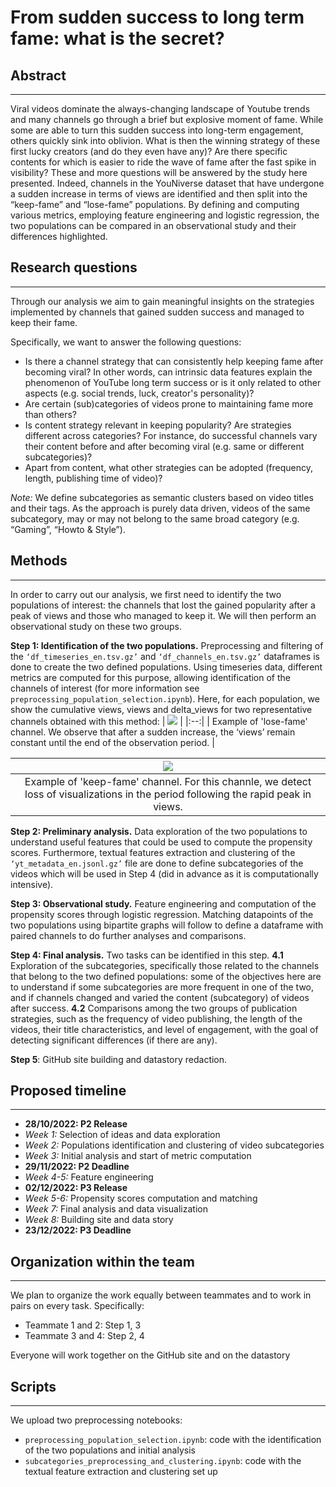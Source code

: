 # From sudden success to long term fame: what is the secret?

## Abstract 

---

Viral videos dominate the always-changing landscape of Youtube trends and many channels go through a brief but explosive moment of fame. While some are able to turn this sudden success into long-term engagement, others quickly sink into oblivion. What is then the winning strategy of these first lucky creators (and do they even have any)? Are there specific contents for which is easier to ride the wave of fame after the fast spike in visibility? 
These and more questions will be answered by the study here presented. Indeed, channels in the YouNiverse dataset that have undergone a sudden increase in terms of views are identified and then split into the “keep-fame” and “lose-fame” populations. By defining and computing various metrics, employing feature engineering and logistic regression, the two populations can be compared in an observational study and their differences highlighted. 

## Research questions

---

Through our analysis we aim to gain meaningful insights on the strategies implemented by channels that gained sudden success and managed to keep their fame. 

Specifically, we want to answer the following questions:

* Is there a channel strategy that can consistently help keeping fame after becoming viral? In other words, can intrinsic data features explain the phenomenon of YouTube long term success or is it only related to other aspects (e.g. social trends, luck, creator's personality)?
* Are certain (sub)categories of videos prone to maintaining fame more than others? 
* Is content strategy relevant in keeping popularity? Are strategies different across categories? For instance, do successful channels vary their content before and after becoming viral (e.g. same or different subcategories)? 
* Apart from content, what other strategies can be adopted (frequency, length, publishing time of video)?

*Note:* We define subcategories as semantic clusters based on video titles and their tags. As the approach is purely data driven, videos of the same subcategory, may or may not belong to the same broad category (e.g. “Gaming”, “Howto & Style”). 

## Methods

---

In order to carry out our analysis, we first need to identify the two populations of interest: the channels that lost the gained popularity after a peak of views and those who managed to keep it. We will then perform an observational study on these two groups. 

**Step 1: Identification of the two populations.** Preprocessing and filtering of the `‘df_timeseries_en.tsv.gz’` and `‘df_channels_en.tsv.gz’` dataframes is done to create the two defined populations. Using timeseries data, different metrics are computed for this purpose, allowing identification of the channels of interest (for more information see `preprocessing_population_selection.ipynb`). Here, for each population, we show the cumulative views, views and delta_views for two representative channels obtained with this method: 
| ![](./channellose.jpg) | 
|:--:| 
| Example of 'lose-fame' channel. We observe that after a sudden increase, the ‘views’ remain constant until the end of the observation period. |

| ![](./channelkeep.jpg) | 
|:--:| 
| Example of 'keep-fame' channel. For this channle, we detect loss of visualizations in the period following the rapid peak in views. |

**Step 2: Preliminary analysis.** Data exploration of the two populations to understand useful features that could be used to compute the propensity scores. Furthermore, textual features extraction and clustering of the `‘yt_metadata_en.jsonl.gz’` file are done to define subcategories of the videos which will be used in Step 4 (did in advance as it is computationally intensive). 

**Step 3: Observational study.** Feature engineering and computation of the propensity scores through logistic regression. Matching datapoints of the two populations using bipartite graphs will follow to define a dataframe with paired channels to do further analyses and comparisons. 

**Step 4: Final analysis.** Two tasks can be identified in this step. 
  **4.1** Exploration of the subcategories, specifically those related to the channels that belong to the two defined populations: some of the objectives here are to understand if some subcategories are more frequent in one of the two, and if channels changed and varied the content (subcategory) of videos after success. 
  **4.2** Comparisons among the two groups of publication strategies, such as the frequency of video publishing, the length of the videos, their title characteristics, and level of engagement, with the goal of detecting significant differences (if there are any). 

**Step 5**: GitHub site building and datastory redaction. 

## Proposed timeline

---

* **28/10/2022: P2 Release**
* *Week 1:* Selection of ideas and data exploration
* *Week 2:* Populations identification and clustering of video subcategories
* *Week 3:* Initial analysis and start of metric computation
* **29/11/2022: P2 Deadline**
* *Week 4-5:* Feature engineering 
* **02/12/2022: P3 Release**
* *Week 5-6:* Propensity scores computation and matching
* *Week 7:* Final analysis and data visualization
* *Week 8:* Building site and data story
* **23/12/2022: P3 Deadline**

## Organization within the team

---
We plan to organize the work equally between teammates and to work in pairs on every task. Specifically:
* Teammate 1 and 2: Step 1, 3
* Teammate 3 and 4: Step 2, 4
  
Everyone will work together on the GitHub site and on the datastory


## Scripts

--- 

We upload two preprocessing notebooks:
* `preprocessing_population_selection.ipynb`: code with the identification of the two populations and initial analysis
* `subcategories_preprocessing_and_clustering.ipynb`: code with the textual feature extraction and clustering set up 

